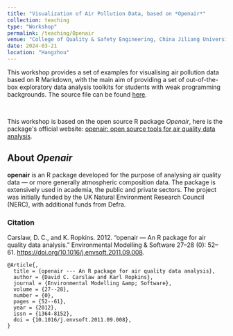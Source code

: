 ```yaml
---
title: "Visualization of Air Pollution Data, based on *Openair*"
collection: teaching
type: "Workshop"
permalink: /teaching/Openair
venue: "College of Quality & Safety Engineering, China Jiliang University"
date: 2024-03-21
location: "Hangzhou"
---
```


This workshop provides a set of examples for visualising air pollution data based on R Markdown, with the main aim of providing a set of out-of-the-box exploratory data analysis toolkits for students with weak programming backgrounds. The source file can be found [here](https://github.com/thinkswhat/thinkswhat.github.io/tree/main/Materials/Workshops/Openair).

<br>

This workshop is based on the open source R package *Openair*, here is the package's official website: [openair: open source tools for air quality data analysis](https://davidcarslaw.github.io/openair).

## About *Openair*

**openair** is an R package developed for the purpose of analysing air quality data — or more generally atmospheric composition data. The package is extensively used in academia, the public and private sectors. The project was initially funded by the UK Natural Environment Research Council (NERC), with additional funds from Defra.

### Citation
Carslaw, D. C., and K. Ropkins. 2012. “openair — An R package for air quality data analysis.” Environmental Modelling & Software 27–28 (0): 52–61. https://doi.org/10.1016/j.envsoft.2011.09.008.

```
@Article{,
  title = {openair --- An R package for air quality data analysis},
  author = {David C. Carslaw and Karl Ropkins},
  journal = {Environmental Modelling &amp; Software},
  volume = {27--28},
  number = {0},
  pages = {52--61},
  year = {2012},
  issn = {1364-8152},
  doi = {10.1016/j.envsoft.2011.09.008},
}
```
